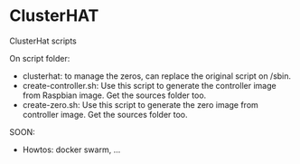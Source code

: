 # ClusterHAT
ClusterHat scripts

On script folder:
- clusterhat:  to manage the zeros, can replace the original script on /sbin.
- create-controller.sh: Use this script to generate the controller image from Raspbian image. Get the sources folder too.
- create-zero.sh: Use this script to generate the zero image from controller image. Get the sources folder too.

SOON:
- Howtos: docker swarm, ...
